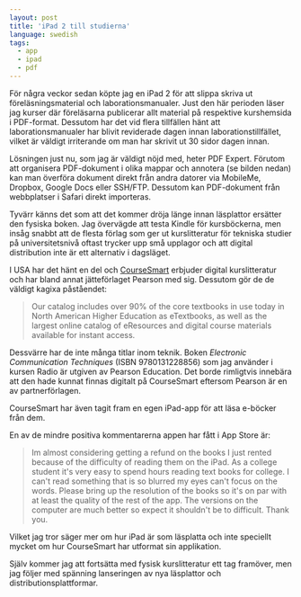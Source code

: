 ```yaml
---
layout: post
title: 'iPad 2 till studierna'
language: swedish
tags:
  - app
  - ipad
  - pdf
---
```


<p>För några veckor sedan köpte jag en iPad 2 för att slippa skriva ut föreläsningsmaterial och laborationsmanualer. Just den här perioden läser jag kurser där föreläsarna publicerar allt material på respektive kurshemsida i PDF-format. Dessutom har det vid flera tillfällen hänt att laborationsmanualer har blivit reviderade dagen innan laborationstillfället, vilket är väldigt irriterande om man har skrivit ut 30 sidor dagen innan.</p>

<p>Lösningen just nu, som jag är väldigt nöjd med, heter PDF Expert. Förutom att organisera PDF-dokument i olika mappar och annotera (se bilden nedan) kan man överföra dokument direkt från andra datorer via MobileMe, Dropbox, Google Docs eller SSH/FTP. Dessutom kan PDF-dokument från webbplatser i Safari direkt importeras.</p>

<p>Tyvärr känns det som att det kommer dröja länge innan läsplattor ersätter den fysiska boken. Jag övervägde att testa Kindle för kursböckerna, men insåg snabbt att de flesta förlag som ger ut kurslitteratur för tekniska studier på universitetsnivå oftast trycker upp små upplagor och att digital distribution inte är ett alternativ i dagsläget.</p>

<p>I USA har det hänt en del och <a href="http://www.coursesmart.com/">CourseSmart</a> erbjuder digital kurslitteratur och har bland annat jätteförlaget Pearson med sig. Dessutom gör de de väldigt kagixa påståendet:</p>

<blockquote>Our catalog includes over 90% of the core textbooks in use today in North American Higher Education as eTextbooks, as well as the largest online catalog of eResources and digital course materials available for instant access.</blockquote>

<p>Dessvärre har de inte många titlar inom teknik. Boken <i>Electronic Communication Techniques</i> (ISBN 9780131228856) som jag använder i kursen Radio är utgiven av Pearson Education. Det borde rimligtvis innebära att den hade kunnat finnas digitalt på CourseSmart eftersom Pearson är en av partnerförlagen.</p>

<p>CourseSmart har även tagit fram en egen iPad-app för att läsa e-böcker från dem.</p>

<p>En av de mindre positiva kommentarerna appen har fått i App Store är:</p>

<blockquote>Im almost considering getting a refund on the books I just rented because of the difficulty of reading them on the iPad. As a college student it's very easy to spend hours reading text books for college. I can't read something that is so blurred my eyes can't focus on the words. Please bring up the resolution of the books so it's on par with at least the quality of the rest of the app. The versions on the computer are much better so expect it shouldn't be to difficult. Thank you.</blockquote>

<p>Vilket jag tror säger mer om hur iPad är som läsplatta och inte speciellt mycket om hur CourseSmart har utformat sin applikation.</p>

<p>Själv kommer jag att fortsätta med fysisk kurslitteratur ett tag framöver, men jag följer med spänning lanseringen av nya läsplattor och distributionsplattformar.</p>

<p></p>
